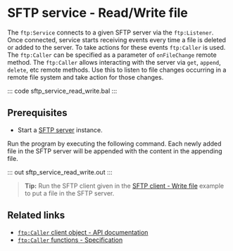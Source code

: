 # SFTP service - Read/Write file

The `ftp:Service` connects to a given SFTP server via the `ftp:Listener`. Once connected, service starts receiving events every time a file is deleted or added to the server. To take actions for these events `ftp:Caller` is used. The `ftp:Caller` can be specified as a parameter of `onFileChange` remote method. The `ftp:Caller` allows interacting with the server via `get`, `append`, `delete`, etc remote methods. Use this to listen to file changes occurring in a remote file system and take action for those changes.

::: code sftp_service_read_write.bal :::

## Prerequisites
- Start a [SFTP server](https://hub.docker.com/r/atmoz/sftp/) instance.

Run the program by executing the following command. Each newly added file in the SFTP server will be appended with the content in the appending file.

::: out sftp_service_read_write.out :::

>**Tip:** Run the SFTP client given in the [SFTP client - Write file](/learn/by-example/sftp-client-write) example to put a file in the SFTP server.

## Related links
- [`ftp:Caller` client object - API documentation](https://lib.ballerina.io/ballerina/ftp/latest/clients/Caller)
- [`ftp:Caller` functions - Specification](/spec/ftp/#52-functions)

